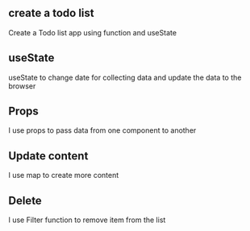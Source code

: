## create a todo list
Create a Todo list app using function and useState

## useState
useState to change date for collecting data and update the data to the browser


## Props
I use props to pass data from one component to another

## Update content
I use map to create more content 

## Delete

I use Filter function to remove item from the list 


